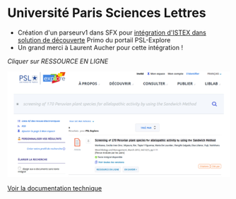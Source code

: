 # Université Paris Sciences Lettres

* Création d'un parseurv1 dans SFX pour [intégration d'ISTEX dans solution de découverte](https://doc.istex.fr/users/integration/discovery-tools/#primo-exlibris) Primo du portail PSL-Explore
* Un grand merci à Laurent Aucher pour cette intégration !

_Cliquer sur RESSOURCE EN LIGNE_

![](../../.gitbook/assets/pslexemple.png)

[Voir la documentation technique](https://doc.istex.fr/users/integration/discovery-tools/#1-parametrage-du-resolveur-sfxv1-vers-la-plateforme-istex)

